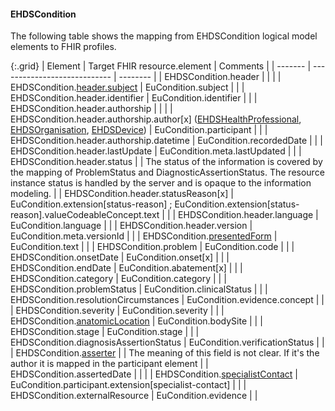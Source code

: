 <!--
  Generated file. Do not edit.
-->

#### EHDSCondition

The following table shows the mapping from EHDSCondition logical model elements to FHIR profiles.

{:.grid}
| Element | Target FHIR resource.element | Comments |
| ------- | ---------------------------- | -------- |
| EHDSCondition.header |  |  |
| EHDSCondition.[header.subject](#ehdspatient) | EuCondition.subject |  |
| EHDSCondition.header.identifier | EuCondition.identifier |  |
| EHDSCondition.header.authorship |  |  |
| EHDSCondition.header.authorship.author[x] ([EHDSHealthProfessional](#ehdshealthprofessional), [EHDSOrganisation](#ehdsorganisation), [EHDSDevice](#ehdsdevice)) | EuCondition.participant |  |
| EHDSCondition.header.authorship.datetime | EuCondition.recordedDate |  |
| EHDSCondition.header.lastUpdate | EuCondition.meta.lastUpdated |  |
| EHDSCondition.header.status |  | The status of the information is covered by the mapping of ProblemStatus and DiagnosticAssertionStatus. The resource instance status is handled by the server and is opaque to the information modeling. |
| EHDSCondition.header.statusReason[x] | EuCondition.extension[status-reason] ; EuCondition.extension[status-reason].valueCodeableConcept.text |  |
| EHDSCondition.header.language | EuCondition.language |  |
| EHDSCondition.header.version | EuCondition.meta.versionId |  |
| EHDSCondition.[presentedForm](#ehdsattachment) | EuCondition.text |  |
| EHDSCondition.problem | EuCondition.code |  |
| EHDSCondition.onsetDate | EuCondition.onset[x] |  |
| EHDSCondition.endDate | EuCondition.abatement[x] |  |
| EHDSCondition.category | EuCondition.category |  |
| EHDSCondition.problemStatus | EuCondition.clinicalStatus |  |
| EHDSCondition.resolutionCircumstances | EuCondition.evidence.concept |  |
| EHDSCondition.severity | EuCondition.severity |  |
| EHDSCondition.[anatomicLocation](StructureDefinition-EHDSBodyStructure.html) | EuCondition.bodySite |  |
| EHDSCondition.stage | EuCondition.stage |  |
| EHDSCondition.diagnosisAssertionStatus | EuCondition.verificationStatus |  |
| EHDSCondition.[asserter](#ehdshealthprofessional) |  | The meaning of this field is not clear. If it's the author it is mapped in the participant element |
| EHDSCondition.assertedDate |  |  |
| EHDSCondition.[specialistContact](#ehdshealthprofessional) | EuCondition.participant.extension[specialist-contact] |  |
| EHDSCondition.externalResource | EuCondition.evidence |  |


